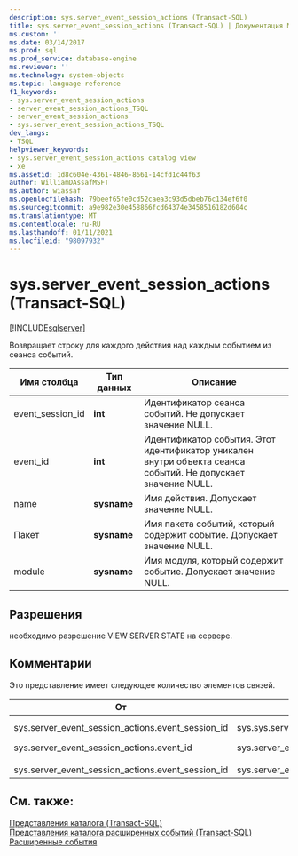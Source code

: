 ```yaml
---
description: sys.server_event_session_actions (Transact-SQL)
title: sys.server_event_session_actions (Transact-SQL) | Документация Майкрософт
ms.custom: ''
ms.date: 03/14/2017
ms.prod: sql
ms.prod_service: database-engine
ms.reviewer: ''
ms.technology: system-objects
ms.topic: language-reference
f1_keywords:
- sys.server_event_session_actions
- server_event_session_actions_TSQL
- server_event_session_actions
- sys.server_event_session_actions_TSQL
dev_langs:
- TSQL
helpviewer_keywords:
- sys.server_event_session_actions catalog view
- xe
ms.assetid: 1d8c604e-4361-4846-8661-14cfd1c44f63
author: WilliamDAssafMSFT
ms.author: wiassaf
ms.openlocfilehash: 79beef65fe0cd52caea3c93d5dbeb76c134ef6f0
ms.sourcegitcommit: a9e982e30e458866fcd64374e3458516182d604c
ms.translationtype: MT
ms.contentlocale: ru-RU
ms.lasthandoff: 01/11/2021
ms.locfileid: "98097932"
---
```

# <a name="sysserver_event_session_actions-transact-sql"></a>sys.server_event_session_actions (Transact-SQL)
[!INCLUDE[sqlserver](../../includes/applies-to-version/sqlserver.md)]

  Возвращает строку для каждого действия над каждым событием из сеанса событий.  
  
|Имя столбца|Тип данных|Описание|  
|-----------------|---------------|-----------------|  
|event_session_id|**int**|Идентификатор сеанса событий. Не допускает значение NULL.|  
|event_id|**int**|Идентификатор события. Этот идентификатор уникален внутри объекта сеанса событий. Не допускает значение NULL.|  
|name|**sysname**|Имя действия. Допускает значение NULL.|  
|Пакет|**sysname**|Имя пакета событий, который содержит событие. Допускает значение NULL.|  
|module|**sysname**|Имя модуля, который содержит событие. Допускает значение NULL.|  
  
## <a name="permissions"></a>Разрешения  
 необходимо разрешение VIEW SERVER STATE на сервере.  
  
## <a name="remarks"></a>Комментарии  
 Это представление имеет следующее количество элементов связей.  
  
| От | Кому | Relationship |
| ---- | -- | ------------ |
|sys.server_event_session_actions.event_session_id|sys.sys.server_event_sessions.event_session_id|Многие к одному|  
|sys.server_event_session_actions.event_id<br /><br /> sys.server_event_session_actions.event_session_id|sys.server_event_session_events.event_session_id<br /><br /> sys.server_event_session_events.event_id|Многие к одному|  
  
## <a name="see-also"></a>См. также:  
 [Представления каталога (Transact-SQL)](../../relational-databases/system-catalog-views/catalog-views-transact-sql.md)   
 [Представления каталога расширенных событий &#40;Transact-SQL&#41;](../../relational-databases/system-catalog-views/extended-events-catalog-views-transact-sql.md)   
 [Расширенные события](../../relational-databases/extended-events/extended-events.md)  
  
  
